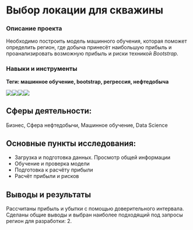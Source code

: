 # Выбор локации для скважины
### Описание проекта
Необходимо построить модель машинного обучения, которая поможет определить регион, где добыча принесёт наибольшую прибыль и проанализировать возможную прибыль и риски техникой *Bootstrap*.
### Навыки и инструменты
**Теги: машинное обучение, bootstrap, регрессия, нефтедобыча**

<img src="https://img.shields.io/badge/Pandas-black?style=flat-square&logo=pandas&logoColor=orange"/><img src="https://camo.githubusercontent.com/cc719173bd47911cdca541fbe32ed1c546a9f87a4df2fe74885ccf57ce6fd23b/68747470733a2f2f696d672e736869656c64732e696f2f62616467652f536b6c6561726e2d626c61636b3f7374796c653d666c61742d737175617265266c6f676f3d7363696b69746c6561726e266c6f676f436f6c6f723d6f72616e6765"><img src="https://camo.githubusercontent.com/44cc27185427d6543c564899c11bdb6b2b42bed97515f53f05e653ece6f9232d/68747470733a2f2f696d672e736869656c64732e696f2f62616467652f4e756d50792d626c61636b3f7374796c653d666c61742d737175617265266c6f676f3d6e756d7079266c6f676f436f6c6f723d6f72616e6765"><img src="https://img.shields.io/badge/MatPlotlib-black?style=flat-square"/>
## Сферы деятельности:
Бизнес, Сфера нефтедобычи, Машинное обучение, Data Science
## Основные пункты исследования:
 - Загрузка и подготовка данных. Просмотр общей информации
 - Обучение и проверка модели
 - Подготовка к расчёту прибыли
 - Расчёт прибыли и рисков

## Выводы и результаты
Рассчитаны прибыль и убытки с помощью доверительного интервала. Сделаны общие выводы и выбран наиболее подходящий под запросы регион для разработки: 2.
